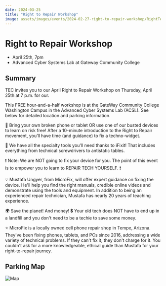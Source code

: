 ```yaml
---
date: 2024-03-25
title: "Right to Repair Workshop"
image: assets/images/events/2024-02-27-right-to-repair-workshop/RightToRepairHub2.jpg
---
```


# Right to Repair Workshop

- April 25th, 7pm
- Advanced Cyber Systems Lab at Gateway Community College

## Summary

TEC invites you to our April Right to Repair Workshop on Thursday, April 25th at 7 p.m. for our.

This FREE hour-and-a-half workshop is at the GateWay Community College Washington Campus in the Advanced Cyber Systems Lab (ACSL). See below for detailed location and parking information. 

🤳 Bring your own broken phone or tablet OR use one of our busted devices to learn on risk free! After a 10-minute introduction to the Right to Repair movement, you’ll have time (and guidance) to fix a techno-widget. 

🔧 We have all the specialty tools you'll need thanks to iFixit! That includes everything from  technical screwdrivers to antistatic tables. 


❗ Note: We are NOT going to fix your device for you. The point of this event is to empower you to learn to REPAIR TECH YOURSELF. ❗ 

💡 Mustafa Ungyer, from MicroFix, will offer expert guidance on fixing the device. He'll help you find the right manuals, credible online videos and demonstrate using the tools and equipment. In addition to being an experienced repair technician, Mustafa has nearly 20 years of teaching experience. 

🌍 Save the planet! And money! 💲 Your old tech does NOT have to end up in a landfill and you don't need to be a techie to save some money. 

⭐ MicroFix is a locally owned cell phone repair shop in Tempe, Arizona. They've been fixing phones, tablets, and PCs since 2016, addressing a wide variety of technical problems. If they can't fix it, they don't charge for it. You couldn't ask for a more knowledgeable, ethical guide than Mustafa for your right-to-repair journey. 

## Parking Map

![Map](/assets/images/events/2024-02-27-right-to-repair-workshop/FB_IMG_1707802988158.jpg)
